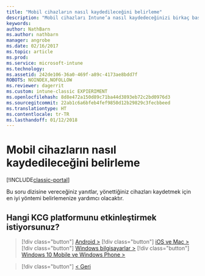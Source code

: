 ```yaml
---
title: "Mobil cihazların nasıl kaydedileceğini belirleme"
description: "Mobil cihazları Intune’a nasıl kaydedeceğinizi birkaç basit soruyu yanıtlayarak kararlaştırın"
keywords: 
author: NathBarn
ms.author: nathbarn
manager: angrobe
ms.date: 02/16/2017
ms.topic: article
ms.prod: 
ms.service: microsoft-intune
ms.technology: 
ms.assetid: 242de106-36a0-469f-a89c-4173ae8bdd7f
ROBOTS: NOINDEX,NOFOLLOW
ms.reviewer: dagerrit
ms.custom: intune-classic EXPIERIMENT
ms.openlocfilehash: 8d8e472a150d89c71ba44d3893eb72c2bd0976d3
ms.sourcegitcommit: 22ab1c6a6bfeb4fef9850d12b29829c3fecbbeed
ms.translationtype: HT
ms.contentlocale: tr-TR
ms.lasthandoff: 01/12/2018
---
```

# <a name="choose-how-to-enroll-mobile-devices"></a>Mobil cihazların nasıl kaydedileceğini belirleme

[!INCLUDE[classic-portal](../includes/classic-portal.md)]

Bu soru dizisine vereceğiniz yanıtlar, yönettiğiniz cihazları kaydetmek için en iyi yöntemi belirlemenize yardımcı olacaktır.

## <a name="which-byod-platform-do-you-want-to-enable"></a>**Hangi KCG platformunu etkinleştirmek istiyorsunuz?**

> [!div  class="button"]
[Android >](/intune-classic/deploy-use/set-up-android-management-with-microsoft-intune)
> [!div class="button"]
[iOS ve Mac >](/intune-classic/deploy-use/set-up-ios-and-mac-management-with-microsoft-intune)
> [!div class="button"]
[Windows bilgisayarlar >](/intune-classic/deploy-use/set-up-windows-device-management-with-microsoft-intune)
> [!div class="button"]
[Windows 10 Mobile ve Windows Phone >](/intune-classic/deploy-use/set-up-windows-phone-management-with-microsoft-intune)


> [!div class="button"]
[< Geri](choose-how-to-enroll-devices1.md)
